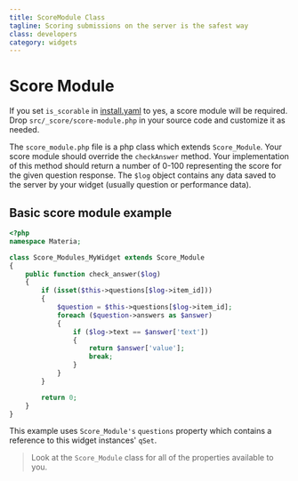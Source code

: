 ```yaml
---
title: ScoreModule Class
tagline: Scoring submissions on the server is the safest way
class: developers
category: widgets
---
```

# Score Module

If you set `is_scorable` in [install.yaml](install-yaml.html) to yes, a score module will be required. Drop `src/_score/score-module.php` in your source code and customize it as needed.

The `score_module.php` file is a php class which extends `Score_Module`.  Your score module should override the `checkAnswer` method.  Your implementation of this method should return a number of 0-100 representing the score for the given question response.  The `$log` object contains any data saved to the server by your widget (usually question or performance data).

## Basic score module example

```php
<?php
namespace Materia;

class Score_Modules_MyWidget extends Score_Module
{
	public function check_answer($log)
	{
		if (isset($this->questions[$log->item_id]))
		{
			$question = $this->questions[$log->item_id];
			foreach ($question->answers as $answer)
			{
				if ($log->text == $answer['text'])
				{
					return $answer['value'];
					break;
				}
			}
		}

		return 0;
	}
}
```

This example uses `Score_Module's` `questions` property which contains a reference to this widget instances' `qSet`.

> Look at the <code>Score_Module</code> class for all of the properties available to you.
